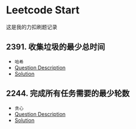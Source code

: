 # Leetcode Start
这是我的力扣刷题记录
## 2391. 收集垃圾的最少总时间
+ `哈希`
+ [Question Description](https://leetcode.cn/problems/minimum-amount-of-time-to-collect-garbage/description/)  
+ [Solution](/2391/ABOUT.md)
## 2244. 完成所有任务需要的最少轮数
+ `贪心`  
+ [Question Description](https://leetcode.cn/problems/minimum-rounds-to-complete-all-tasks/description/)  
+ [Solution](/2244/ABOUT.md)

